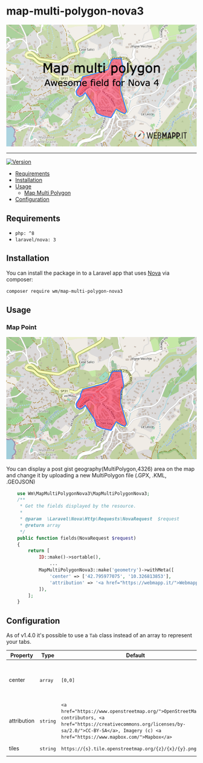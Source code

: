 # map-multi-polygon-nova3
![Map Multi Polygon, awesome resource field for Nova 3](banner.jpg)

---

[![Version](http://poser.pugx.org/wm/map-multi-polygon/version)](https://packagist.org/packages/wm/map-multi-polygon)

- [Requirements](#requirements)
- [Installation](#installation)
- [Usage](#usage)
  - [Map Multi Polygon](#map-multi-polygon)
- [Configuration](#configuration)

## Requirements

- `php: ^8`
- `laravel/nova: 3`

## Installation

You can install the package in to a Laravel app that uses [Nova](https://nova.laravel.com) via composer:

```bash
composer require wm/map-multi-polygon-nova3
```

## Usage

### Map Point

![image](field.png)

You can display a post gist geography(MultiPolygon,4326) area on the map and change it by uploading a new MultiPolygon file (.GPX, .KML, .GEOJSON)

```php
    use Wm\MapMultiPolygonNova3\MapMultiPolygonNova3;
    /**
     * Get the fields displayed by the resource.
     *
     * @param  \Laravel\Nova\Http\Requests\NovaRequest  $request
     * @return array
     */
    public function fields(NovaRequest $request)
    {
        return [
            ID::make()->sortable(),
                ...
            MapMultiPolygonNova3::make('geometry')->withMeta([
                'center' => ['42.795977075', '10.326813853'],
                'attribution' => '<a href="https://webmapp.it/">Webmapp</a> contributors',
            ]),
        ];
    }
```
## Configuration

As of v1.4.0 it's possible to use a `Tab` class instead of an array to represent your tabs.

| Property    | Type                | Default     | Description                                                                                                                                                            |
|-------------|---------------------|-------------|------------------------------------------------------------------------------------------------------------------------------------------------------------------------|
| center        | `array`            | `[0,0]`      | The coordinates used for center the view of an empty map                                                                                              |
| attribution      | `string` | `<a href="https://www.openstreetmap.org/">OpenStreetMap</a> contributors, <a href="https://creativecommons.org/licenses/by-sa/2.0/">CC-BY-SA</a>, Imagery (c) <a href="https://www.mapbox.com/">Mapbox</a>`      | the html showed as map attribution                                   |
| tiles  | `string` | `https://{s}.tile.openstreetmap.org/{z}/{x}/{y}.png`      | The tile url used.                                    |

